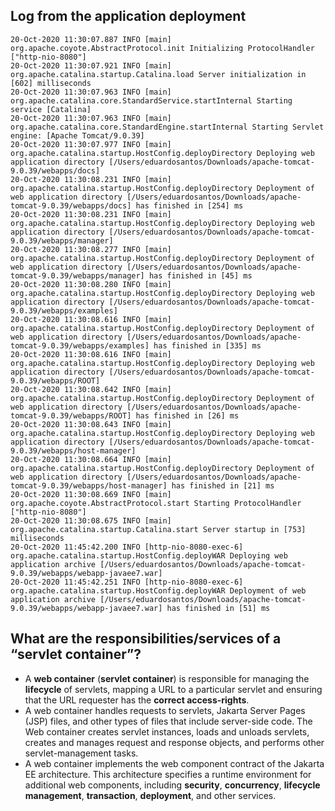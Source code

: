## Log from the application deployment

```
20-Oct-2020 11:30:07.887 INFO [main] org.apache.coyote.AbstractProtocol.init Initializing ProtocolHandler ["http-nio-8080"]
20-Oct-2020 11:30:07.921 INFO [main] org.apache.catalina.startup.Catalina.load Server initialization in [602] milliseconds
20-Oct-2020 11:30:07.963 INFO [main] org.apache.catalina.core.StandardService.startInternal Starting service [Catalina]
20-Oct-2020 11:30:07.963 INFO [main] org.apache.catalina.core.StandardEngine.startInternal Starting Servlet engine: [Apache Tomcat/9.0.39]
20-Oct-2020 11:30:07.977 INFO [main] org.apache.catalina.startup.HostConfig.deployDirectory Deploying web application directory [/Users/eduardosantos/Downloads/apache-tomcat-9.0.39/webapps/docs]
20-Oct-2020 11:30:08.231 INFO [main] org.apache.catalina.startup.HostConfig.deployDirectory Deployment of web application directory [/Users/eduardosantos/Downloads/apache-tomcat-9.0.39/webapps/docs] has finished in [254] ms
20-Oct-2020 11:30:08.231 INFO [main] org.apache.catalina.startup.HostConfig.deployDirectory Deploying web application directory [/Users/eduardosantos/Downloads/apache-tomcat-9.0.39/webapps/manager]
20-Oct-2020 11:30:08.277 INFO [main] org.apache.catalina.startup.HostConfig.deployDirectory Deployment of web application directory [/Users/eduardosantos/Downloads/apache-tomcat-9.0.39/webapps/manager] has finished in [45] ms
20-Oct-2020 11:30:08.280 INFO [main] org.apache.catalina.startup.HostConfig.deployDirectory Deploying web application directory [/Users/eduardosantos/Downloads/apache-tomcat-9.0.39/webapps/examples]
20-Oct-2020 11:30:08.616 INFO [main] org.apache.catalina.startup.HostConfig.deployDirectory Deployment of web application directory [/Users/eduardosantos/Downloads/apache-tomcat-9.0.39/webapps/examples] has finished in [335] ms
20-Oct-2020 11:30:08.616 INFO [main] org.apache.catalina.startup.HostConfig.deployDirectory Deploying web application directory [/Users/eduardosantos/Downloads/apache-tomcat-9.0.39/webapps/ROOT]
20-Oct-2020 11:30:08.642 INFO [main] org.apache.catalina.startup.HostConfig.deployDirectory Deployment of web application directory [/Users/eduardosantos/Downloads/apache-tomcat-9.0.39/webapps/ROOT] has finished in [26] ms
20-Oct-2020 11:30:08.643 INFO [main] org.apache.catalina.startup.HostConfig.deployDirectory Deploying web application directory [/Users/eduardosantos/Downloads/apache-tomcat-9.0.39/webapps/host-manager]
20-Oct-2020 11:30:08.664 INFO [main] org.apache.catalina.startup.HostConfig.deployDirectory Deployment of web application directory [/Users/eduardosantos/Downloads/apache-tomcat-9.0.39/webapps/host-manager] has finished in [21] ms
20-Oct-2020 11:30:08.669 INFO [main] org.apache.coyote.AbstractProtocol.start Starting ProtocolHandler ["http-nio-8080"]
20-Oct-2020 11:30:08.675 INFO [main] org.apache.catalina.startup.Catalina.start Server startup in [753] milliseconds
20-Oct-2020 11:45:42.200 INFO [http-nio-8080-exec-6] org.apache.catalina.startup.HostConfig.deployWAR Deploying web application archive [/Users/eduardosantos/Downloads/apache-tomcat-9.0.39/webapps/webapp-javaee7.war]
20-Oct-2020 11:45:42.251 INFO [http-nio-8080-exec-6] org.apache.catalina.startup.HostConfig.deployWAR Deployment of web application archive [/Users/eduardosantos/Downloads/apache-tomcat-9.0.39/webapps/webapp-javaee7.war] has finished in [51] ms
```
## What are the responsibilities/services of a “servlet container”?
* A **web container** (**servlet container**) is responsible for managing the **lifecycle** of servlets, mapping a URL to a particular servlet and ensuring that the URL requester has the **correct access-rights**.
* A web container handles requests to servlets, Jakarta Server Pages (JSP) files, and other types of files that include server-side code. The Web container creates servlet instances, loads and unloads servlets, creates and manages request and response objects, and performs other servlet-management tasks.
* A web container implements the web component contract of the Jakarta EE architecture. This architecture specifies a runtime environment for additional web components, including **security**, **concurrency**, **lifecycle management**, **transaction**, **deployment**, and other services.


